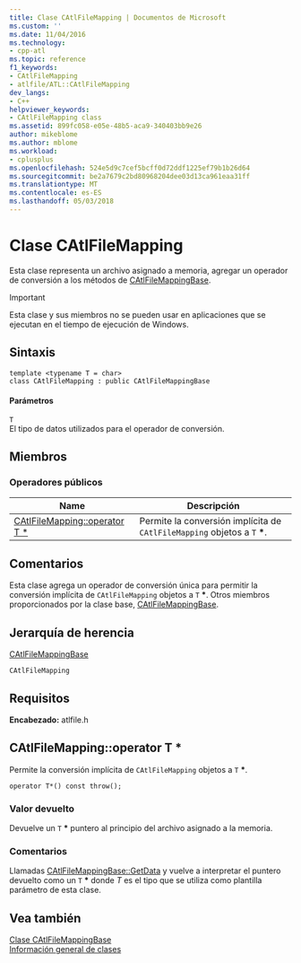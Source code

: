 ```yaml
---
title: Clase CAtlFileMapping | Documentos de Microsoft
ms.custom: ''
ms.date: 11/04/2016
ms.technology:
- cpp-atl
ms.topic: reference
f1_keywords:
- CAtlFileMapping
- atlfile/ATL::CAtlFileMapping
dev_langs:
- C++
helpviewer_keywords:
- CAtlFileMapping class
ms.assetid: 899fc058-e05e-48b5-aca9-340403bb9e26
author: mikeblome
ms.author: mblome
ms.workload:
- cplusplus
ms.openlocfilehash: 524e5d9c7cef5bcff0d72ddf1225ef79b1b26d64
ms.sourcegitcommit: be2a7679c2bd80968204dee03d13ca961eaa31ff
ms.translationtype: MT
ms.contentlocale: es-ES
ms.lasthandoff: 05/03/2018
---
```

# <a name="catlfilemapping-class"></a>Clase CAtlFileMapping
Esta clase representa un archivo asignado a memoria, agregar un operador de conversión a los métodos de [CAtlFileMappingBase](../../atl/reference/catlfilemappingbase-class.md).  
  
> [!IMPORTANT]
>  Esta clase y sus miembros no se pueden usar en aplicaciones que se ejecutan en el tiempo de ejecución de Windows.  
  
## <a name="syntax"></a>Sintaxis  
  
```
template <typename T = char>  
class CAtlFileMapping : public CAtlFileMappingBase
```  
  
#### <a name="parameters"></a>Parámetros  
 `T`  
 El tipo de datos utilizados para el operador de conversión.  
  
## <a name="members"></a>Miembros  
  
### <a name="public-operators"></a>Operadores públicos  
  
|Name|Descripción|  
|----------|-----------------|  
|[CAtlFileMapping::operator T *](#operator_t_star)|Permite la conversión implícita de `CAtlFileMapping` objetos a `T` **\***.|  
  
## <a name="remarks"></a>Comentarios  
 Esta clase agrega un operador de conversión única para permitir la conversión implícita de `CAtlFileMapping` objetos a `T` **\***. Otros miembros proporcionados por la clase base, [CAtlFileMappingBase](../../atl/reference/catlfilemappingbase-class.md).  
  
## <a name="inheritance-hierarchy"></a>Jerarquía de herencia  
 [CAtlFileMappingBase](../../atl/reference/catlfilemappingbase-class.md)  
  
 `CAtlFileMapping`  
  
## <a name="requirements"></a>Requisitos  
 **Encabezado:** atlfile.h  
  
##  <a name="operator_t_star"></a>  CAtlFileMapping::operator T *  
 Permite la conversión implícita de `CAtlFileMapping` objetos a `T` **\***.  
  
```  
operator T*() const throw();
```  
  
### <a name="return-value"></a>Valor devuelto  
 Devuelve un `T` **\*** puntero al principio del archivo asignado a la memoria.  
  
### <a name="remarks"></a>Comentarios  
 Llamadas [CAtlFileMappingBase::GetData](../../atl/reference/catlfilemappingbase-class.md#getdata) y vuelve a interpretar el puntero devuelto como un `T` **\*** donde *T* es el tipo que se utiliza como plantilla parámetro de esta clase.  
  
## <a name="see-also"></a>Vea también  
 [Clase CAtlFileMappingBase](../../atl/reference/catlfilemappingbase-class.md)   
 [Información general de clases](../../atl/atl-class-overview.md)

